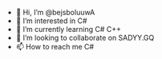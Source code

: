 - 👋 Hi, I’m @bejsboluuwA
- 👀 I’m interested in C#
- 🌱 I’m currently learning C# C++
- 💞️ I’m looking to collaborate on SADYY.GQ
- 📫 How to reach me C#

<!---
bejsboluuwA/bejsboluuwA is a ✨ special ✨ repository because its `README.md` (this file) appears on your GitHub profile.
You can click the Preview link to take a look at your changes.
--->
